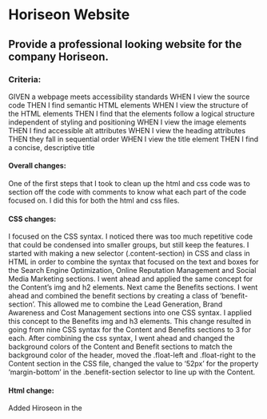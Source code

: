 # Horiseon Website

## Provide a professional looking website for the company Horiseon.

### Criteria:

GIVEN a webpage meets accessibility standards
WHEN I view the source code
THEN I find semantic HTML elements
WHEN I view the structure of the HTML elements
THEN I find that the elements follow a logical structure independent of styling and positioning
WHEN I view the image elements
THEN I find accessible alt attributes
WHEN I view the heading attributes
THEN they fall in sequential order
WHEN I view the title element
THEN I find a concise, descriptive title

#### Overall changes:

One of the first steps that I took to clean up the html and css code was to section off the code with comments to know what each part of the code focused on. I did this for both the html and css files.

#### CSS changes:

I focused on the CSS syntax. I noticed there was too much repetitive code that could be condensed into smaller groups, but still keep the features. I started with making a new selector (.content-section) in CSS and class in HTML in order to combine the syntax that focused on the text and boxes for the Search Engine Optimization, Online Reputation Management and Social Media Marketing sections. I went ahead and applied the same concept for the Content’s img and h2 elements. Next came the Benefits sections. I went ahead and combined the benefit sections by creating a class of ‘benefit-section’. This allowed me to combine the Lead Generation, Brand Awareness and Cost Management sections into one CSS syntax. I applied this concept to the Benefits img and h3 elements. This change resulted in going from nine CSS syntax for the Content and Benefits sections to 3 for each. After combining the css syntax, I went ahead and changed the background colors of the Content and Benefit sections to match the background color of the header, moved the .float-left and .float-right to the Content section in the CSS file, changed the value to ‘52px’ for the property ‘margin-bottom’ in the .benefit-section selector to line up with the Content.

#### Html change:

Added Hiroseon in the <title> element in the head, added an ID to the search-engine-optimization div element in order for the link in the header to work, changed specific classes to “content-section” for the Search Engine Optimization, Online Reputation and Social Media Marketing divs in order to connect with the new CSS syntax. The same concept was applied to the Benefits’ section. A new class was created, benefits-section, in order to connect with the changes in the CSS stylesheet. ALT was added to all the images in order to be read by screen readers and prevent legal actions by their customers. The final change was to correct the Cost Management’s img element as it did not need a closing tag. Moved the img url to html and added alt attribute.
